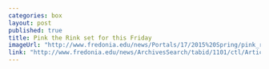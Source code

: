 ```yaml
---
categories: box
layout: post
published: true
title: Pink the Rink set for this Friday
imageUrl: "http://www.fredonia.edu/news/Portals/17/2015%20Spring/pink_ref_shirts-for-web.jpg"
link: "http://www.fredonia.edu/news/ArchivesSearch/tabid/1101/ctl/ArticleView/mid/1878/articleId/5180/Pink_The_Rink_presale_ticket_information_for_Feb_6_event.aspx"
---
```



